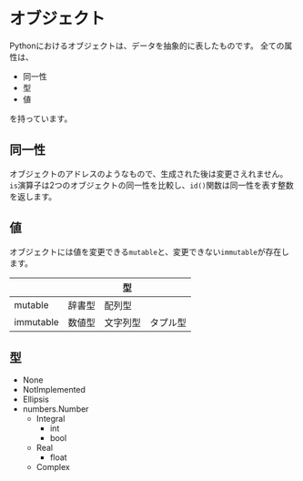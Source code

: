 # オブジェクト

Pythonにおけるオブジェクトは、データを抽象的に表したものです。
全ての属性は、

- 同一性
- 型
- 値

を持っています。

## 同一性

オブジェクトのアドレスのようなもので、生成された後は変更さえれません。
`is`演算子は2つのオブジェクトの同一性を比較し、`id()`関数は同一性を表す整数を返します。

## 値

オブジェクトには値を変更できる`mutable`と、変更できない`immutable`が存在します。

| | 型|
| --- | --- |
| mutable | 辞書型　配列型|
| immutable | 数値型　文字列型　タプル型|

## 型

* None
* NotImplemented
* Ellipsis
* numbers.Number
    * Integral
        * int
        * bool
    * Real
        * float
    * Complex